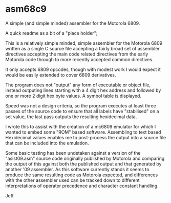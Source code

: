 # asm68c9
A simple (and simple minded) assembler for the Motorola 6809.

A quick readme as a bit of a "place holder";

This is a relatively simple minded, simple assembler for the Motorola 6809 written as a single C source file accepting a fairly broad set of assembler directives accepting the main code related directives from the early Motorola code through to more recently accepted common directives.

It only accepts 6809 opcodes, though with modest work I would expect it would be easily extended to cover 6809 derivatives.

The program does not "output" any form of executable or object file, instead outputing lines starting with a 4 digit hex address and followed by one or more
2 digit hex byte values.  A symbol table is displayed.

Speed was not a design criteria, so the program executes at least three passes of the source code to ensure that all labels have "stabilised" on a set value, the last pass outputs the resulting hexidecimal data.

I wrote this to assist with the creation of a mc6809 emulator for which I wanted to embed some "ROM" based software.  Assembling to text based Hexidecimal values enables me to post-process the output into a source file that can be included into the emulation.

Some basic testing has been undetaken against a version of the "asist09.asm" source code originally published by Motorola and comparing the output of this against both the published output and that generated by another '09 assembler.  As this software currently stands it seems to produce the same resulting code as Motorola expected, and differences with the other assembler used can be tracked down to different interpretations of operator precedence and character constant handling.

Jeff
